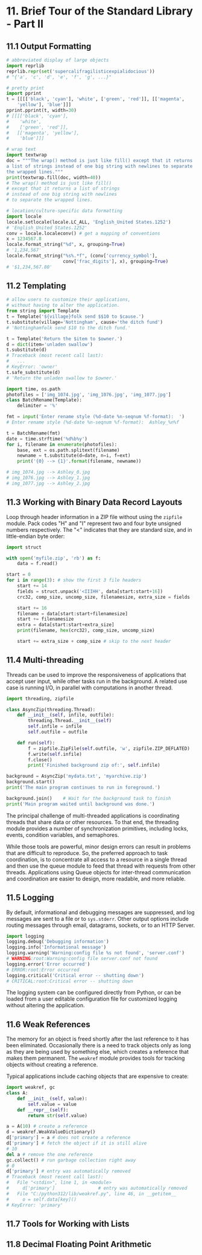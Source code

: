 # 11. Brief Tour of the Standard Library - Part II
## 11.1 Output Formatting
```py
# abbreviated display of large objects
import reprlib
reprlib.repr(set('supercalifragilisticexpialidocious'))
# "{'a', 'c', 'd', 'e', 'f', 'g', ...}"

# pretty print
import pprint
t = [[[['black', 'cyan'], 'white', ['green', 'red']], [['magenta',
    'yellow'], 'blue']]]
pprint.pprint(t, width=30)
# [[[['black', 'cyan'],
#    'white',
#    ['green', 'red']],
#   [['magenta', 'yellow'],
#    'blue']]]

# wrap text
import textwrap
doc = """The wrap() method is just like fill() except that it returns
a list of strings instead of one big string with newlines to separate
the wrapped lines."""
print(textwrap.fill(doc, width=40))
# The wrap() method is just like fill()
# except that it returns a list of strings
# instead of one big string with newlines
# to separate the wrapped lines.

# location/culture-specific data formatting
import locale
locale.setlocale(locale.LC_ALL, 'English_United States.1252')
# 'English_United States.1252'
conv = locale.localeconv() # get a mapping of conventions
x = 1234567.8
locale.format_string("%d", x, grouping=True)
# '1,234,567'
locale.format_string("%s%.*f", (conv['currency_symbol'],
                     conv['frac_digits'], x), grouping=True)
# '$1,234,567.80'
```

## 11.2 Templating
```py
# allow users to customize their applications,
# without having to alter the application.
from string import Template
t = Template('${village}folk send $$10 to $cause.')
t.substitute(village='Nottingham', cause='the ditch fund')
# 'Nottinghamfolk send $10 to the ditch fund.'

t = Template('Return the $item to $owner.')
d = dict(item='unladen swallow')
t.substitute(d)
# Traceback (most recent call last):
#   ...
# KeyError: 'owner'
t.safe_substitute(d)
# 'Return the unladen swallow to $owner.'

import time, os.path
photofiles = ['img_1074.jpg', 'img_1076.jpg', 'img_1077.jpg']
class BatchRename(Template):
    delimiter = '%'

fmt = input('Enter rename style (%d-date %n-seqnum %f-format):  ')
# Enter rename style (%d-date %n-seqnum %f-format):  Ashley_%n%f

t = BatchRename(fmt)
date = time.strftime('%d%b%y')
for i, filename in enumerate(photofiles):
    base, ext = os.path.splitext(filename)
    newname = t.substitute(d=date, n=i, f=ext)
    print('{0} --> {1}'.format(filename, newname))

# img_1074.jpg --> Ashley_0.jpg
# img_1076.jpg --> Ashley_1.jpg
# img_1077.jpg --> Ashley_2.jpg
```

## 11.3 Working with Binary Data Record Layouts
Loop through header information in a ZIP file without using the `zipfile` module. Pack codes "H" and "I" represent two and four byte unsigned numbers respectively. The "<" indicates that they are standard size, and in little-endian byte order:
```py
import struct

with open('myfile.zip', 'rb') as f:
    data = f.read()

start = 0
for i in range(3): # show the first 3 file headers
    start += 14
    fields = struct.unpack('<IIIHH', data[start:start+16])
    crc32, comp_size, uncomp_size, filenamesize, extra_size = fields

    start += 16
    filename = data[start:start+filenamesize]
    start += filenamesize
    extra = data[start:start+extra_size]
    print(filename, hex(crc32), comp_size, uncomp_size)

    start += extra_size + comp_size # skip to the next header
```

## 11.4 Multi-threading
Threads can be used to improve the responsiveness of applications that accept user input, while other tasks run in the background. A related use case is running I/O, in parallel with computations in another thread.
```py
import threading, zipfile

class AsyncZip(threading.Thread):
    def __init__(self, infile, outfile):
        threading.Thread.__init__(self)
        self.infile = infile
        self.outfile = outfile

    def run(self):
        f = zipfile.ZipFile(self.outfile, 'w', zipfile.ZIP_DEFLATED)
        f.write(self.infile)
        f.close()
        print('Finished background zip of:', self.infile)

background = AsyncZip('mydata.txt', 'myarchive.zip')
background.start()
print('The main program continues to run in foreground.')

background.join()    # Wait for the background task to finish
print('Main program waited until background was done.')

```

The principal challenge of multi-threaded applications is coordinating threads that share data or other resources. To that end, the threading module provides a number of synchronization primitives, including locks, events, condition variables, and semaphores.

While those tools are powerful, minor design errors can result in problems that are difficult to reproduce. So, the preferred approach to task coordination, is to concentrate all access to a resource in a single thread and then use the queue module to feed that thread with requests from other threads. Applications using Queue objects for inter-thread communication and coordination are easier to design, more readable, and more reliable.

## 11.5 Logging
By default, informational and debugging messages are suppressed, and log messages are sent to a file or to `sys.stderr`. Other output options include routing messages through email, datagrams, sockets, or to an HTTP Server.
```py
import logging
logging.debug('Debugging information')
logging.info('Informational message')
logging.warning('Warning:config file %s not found', 'server.conf')
# WARNING:root:Warning:config file server.conf not found
logging.error('Error occurred')
# ERROR:root:Error occurred
logging.critical('Critical error -- shutting down')
# CRITICAL:root:Critical error -- shutting down
```

The logging system can be configured directly from Python, or can be loaded from a user editable configuration file for customized logging without altering the application.

## 11.6 Weak References
The memory for an object is freed shortly after the last reference to it has been eliminated. Occasionally there is a need to track objects only as long as they are being used by something else, which creates a reference that makes them permanent. The `weakref` module provides tools for tracking objects without creating a reference. 

Typical applications include caching objects that are expensive to create:
```py
import weakref, gc
class A:
    def __init__(self, value):
        self.value = value
    def __repr__(self):
        return str(self.value)

a = A(10) # create a reference
d = weakref.WeakValueDictionary()
d['primary'] = a # does not create a reference
d['primary'] # fetch the object if it is still alive
# 10
del a # remove the one reference
gc.collect() # run garbage collection right away
# 0
d['primary'] # entry was automatically removed
# Traceback (most recent call last):
#   File "<stdin>", line 1, in <module>
#     d['primary']                # entry was automatically removed
#   File "C:/python312/lib/weakref.py", line 46, in __getitem__
#     o = self.data[key]()
# KeyError: 'primary'
```

## 11.7 Tools for Working with Lists




## 11.8 Decimal Floating Point Arithmetic